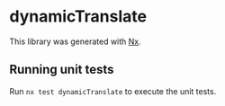 # dynamicTranslate

This library was generated with [Nx](https://nx.dev).

## Running unit tests

Run `nx test dynamicTranslate` to execute the unit tests.
